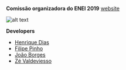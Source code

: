 **Comissão organizadora do ENEI 2019**
[website](http://enei.pt)

![alt text](https://i.imgur.com/M2y2jS0.png)

**Developers**
- [Henrique Dias]()
- [Filipe Pinho]()
- [João Borges]()
- [Zé Valdeviesso]()

